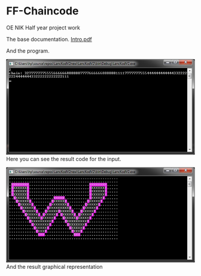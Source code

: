 # FF-Chaincode
OE NIK Half year project work

The base documentation.
[Intro.pdf](./docs/docFromTeacher.pdf)

And the program.

![chain picture](./Tutorial/chain.png)
Here you can see the result code for the input.

![ui picture](./Tutorial/ui.png)
And the result graphical representation
